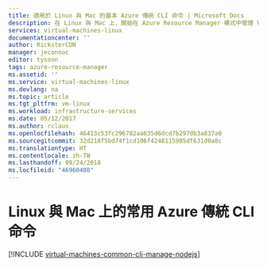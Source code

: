 ```yaml
---
title: 適用於 Linux 與 Mac 的基本 Azure 傳統 CLI 命令 | Microsoft Docs
description: 在 Linux 與 Mac 上，開始在 Azure Resource Manager 模式中管理 VM 的基本 Azure 傳統 CLI 命令
services: virtual-machines-linux
documentationcenter: ''
author: RicksterCDN
manager: jeconnoc
editor: tysonn
tags: azure-resource-manager
ms.assetid: ''
ms.service: virtual-machines-linux
ms.devlang: na
ms.topic: article
ms.tgt_pltfrm: vm-linux
ms.workload: infrastructure-services
ms.date: 05/12/2017
ms.author: rclaus
ms.openlocfilehash: 46413c53fc296782aa635d6dcd7b297db3a837a0
ms.sourcegitcommit: 32d218f5bd74f1cd106f4248115985df631d0a8c
ms.translationtype: HT
ms.contentlocale: zh-TW
ms.lasthandoff: 09/24/2018
ms.locfileid: "46960408"
---
```

# <a name="common-azure-classic-cli-commands-on-linux-and-mac"></a>Linux 與 Mac 上的常用 Azure 傳統 CLI 命令
[!INCLUDE [virtual-machines-common-cli-manage-nodejs](../../../includes/virtual-machines-common-cli-manage-nodejs.md)]